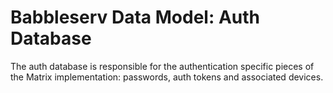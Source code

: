 # Babbleserv Data Model: Auth Database

The auth database is responsible for the authentication specific pieces of the Matrix implementation: passwords, auth tokens and associated devices.
